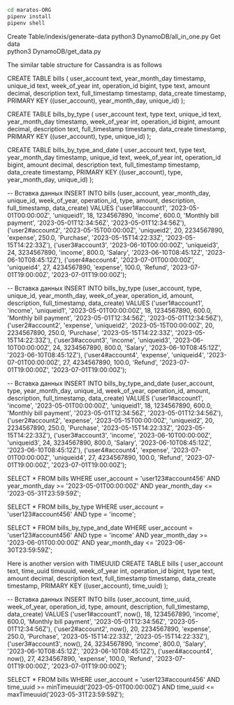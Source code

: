 ```bash
cd maratos-ORG
pipenv install
pipenv shell
```

Create Table/indexis/generate-data
    python3 DynamoDB/all_in_one.py
Get data    
    python3 DynamoDB/get_data.py




The similar table structure for Cassandra is as follows    

CREATE TABLE bills (
    user_account text,
    year_month_day timestamp,
    unique_id text,
    week_of_year int,
    operation_id bigint,
    type text,
    amount decimal,
    description text,
    full_timestamp timestamp,
    data_create timestamp,
    PRIMARY KEY ((user_account), year_month_day, unique_id)
);

CREATE TABLE bills_by_type (
    user_account text,
    type text,
    unique_id text,
    year_month_day timestamp,
    week_of_year int,
    operation_id bigint,
    amount decimal,
    description text,
    full_timestamp timestamp,
    data_create timestamp,
    PRIMARY KEY ((user_account), type, unique_id)
);

CREATE TABLE bills_by_type_and_date (
    user_account text,
    type text,
    year_month_day timestamp,
    unique_id text,
    week_of_year int,
    operation_id bigint,
    amount decimal,
    description text,
    full_timestamp timestamp,
    data_create timestamp,
    PRIMARY KEY ((user_account), type, year_month_day, unique_id)
);


-- Вставка данных
INSERT INTO bills (user_account, year_month_day, unique_id, week_of_year, operation_id, type, amount, description, full_timestamp, data_create)
VALUES 
('user1#account1', '2023-05-01T00:00:00Z', 'uniqueid1', 18, 1234567890, 'income', 600.0, 'Monthly bill payment', '2023-05-01T12:34:56Z', '2023-05-01T12:34:56Z'),
('user2#account2', '2023-05-15T00:00:00Z', 'uniqueid2', 20, 2234567890, 'expense', 250.0, 'Purchase', '2023-05-15T14:22:33Z', '2023-05-15T14:22:33Z'),
('user3#account3', '2023-06-10T00:00:00Z', 'uniqueid3', 24, 3234567890, 'income', 800.0, 'Salary', '2023-06-10T08:45:12Z', '2023-06-10T08:45:12Z'),
('user4#account4', '2023-07-01T00:00:00Z', 'uniqueid4', 27, 4234567890, 'expense', 100.0, 'Refund', '2023-07-01T19:00:00Z', '2023-07-01T19:00:00Z');

-- Вставка данных
INSERT INTO bills_by_type (user_account, type, unique_id, year_month_day, week_of_year, operation_id, amount, description, full_timestamp, data_create)
VALUES 
('user1#account1', 'income', 'uniqueid1', '2023-05-01T00:00:00Z', 18, 1234567890, 600.0, 'Monthly bill payment', '2023-05-01T12:34:56Z', '2023-05-01T12:34:56Z'),
('user2#account2', 'expense', 'uniqueid2', '2023-05-15T00:00:00Z', 20, 2234567890, 250.0, 'Purchase', '2023-05-15T14:22:33Z', '2023-05-15T14:22:33Z'),
('user3#account3', 'income', 'uniqueid3', '2023-06-10T00:00:00Z', 24, 3234567890, 800.0, 'Salary', '2023-06-10T08:45:12Z', '2023-06-10T08:45:12Z'),
('user4#account4', 'expense', 'uniqueid4', '2023-07-01T00:00:00Z', 27, 4234567890, 100.0, 'Refund', '2023-07-01T19:00:00Z', '2023-07-01T19:00:00Z');

-- Вставка данных
INSERT INTO bills_by_type_and_date (user_account, type, year_month_day, unique_id, week_of_year, operation_id, amount, description, full_timestamp, data_create)
VALUES 
('user1#account1', 'income', '2023-05-01T00:00:00Z', 'uniqueid1', 18, 1234567890, 600.0, 'Monthly bill payment', '2023-05-01T12:34:56Z', '2023-05-01T12:34:56Z'),
('user2#account2', 'expense', '2023-05-15T00:00:00Z', 'uniqueid2', 20, 2234567890, 250.0, 'Purchase', '2023-05-15T14:22:33Z', '2023-05-15T14:22:33Z'),
('user3#account3', 'income', '2023-06-10T00:00:00Z', 'uniqueid3', 24, 3234567890, 800.0, 'Salary', '2023-06-10T08:45:12Z', '2023-06-10T08:45:12Z'),
('user4#account4', 'expense', '2023-07-01T00:00:00Z', 'uniqueid4', 27, 4234567890, 100.0, 'Refund', '2023-07-01T19:00:00Z', '2023-07-01T19:00:00Z');


SELECT * FROM bills
WHERE user_account = 'user123#account456'
AND year_month_day >= '2023-05-01T00:00:00Z'
AND year_month_day <= '2023-05-31T23:59:59Z';

SELECT * FROM bills_by_type
WHERE user_account = 'user123#account456'
AND type = 'income';

SELECT * FROM bills_by_type_and_date
WHERE user_account = 'user123#account456'
AND type = 'income'
AND year_month_day >= '2023-06-01T00:00:00Z'
AND year_month_day <= '2023-06-30T23:59:59Z';




Here is another version with TIMEUUID
 CREATE TABLE bills (
    user_account text,
    time_uuid timeuuid,
    week_of_year int,
    operation_id bigint,
    type text,
    amount decimal,
    description text,
    full_timestamp timestamp,
    data_create timestamp,
    PRIMARY KEY ((user_account), time_uuid)
);

-- Вставка данных
INSERT INTO bills (user_account, time_uuid, week_of_year, operation_id, type, amount, description, full_timestamp, data_create)
VALUES 
('user1#account1', now(), 18, 1234567890, 'income', 600.0, 'Monthly bill payment', '2023-05-01T12:34:56Z', '2023-05-01T12:34:56Z'),
('user2#account2', now(), 20, 2234567890, 'expense', 250.0, 'Purchase', '2023-05-15T14:22:33Z', '2023-05-15T14:22:33Z'),
('user3#account3', now(), 24, 3234567890, 'income', 800.0, 'Salary', '2023-06-10T08:45:12Z', '2023-06-10T08:45:12Z'),
('user4#account4', now(), 27, 4234567890, 'expense', 100.0, 'Refund', '2023-07-01T19:00:00Z', '2023-07-01T19:00:00Z');

SELECT * FROM bills
WHERE user_account = 'user123#account456'
AND time_uuid >= minTimeuuid('2023-05-01T00:00:00Z')
AND time_uuid <= maxTimeuuid('2023-05-31T23:59:59Z');
